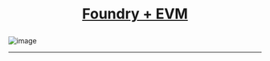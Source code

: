 <h1 align="center">

[Foundry + EVM](https://github.com/nrxschool/bootcamp-optimism/tree/main/week2/day1)

###

![image](https://github.com/AndreCoutinhom/blockchain_bootcamp/assets/91290799/2feb94c7-dc18-412c-a373-f0f173e13ba3)

</h1>

---
